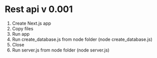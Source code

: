 # Rest api v 0.001


1. Create Next.js app
2. Copy files
3. Run app
4. Run create_database.js from node folder (node create_database.js)
5. Close
6. Run server.js from node folder (node server.js)